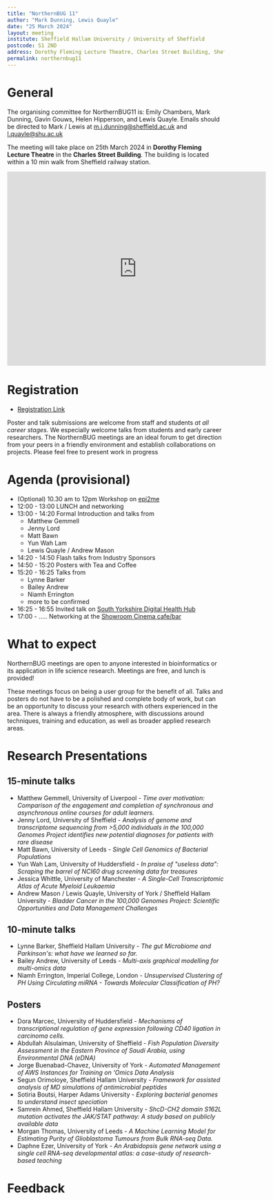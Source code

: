 ```yaml
---
title: "NorthernBUG 11"
author: "Mark Dunning, Lewis Quayle"
date: "25 March 2024"
layout: meeting
institute: Sheffield Hallam University / University of Sheffield
postcode: S1 2ND
address: Dorothy Fleming Lecture Theatre, Charles Street Building, Sheffield 
permalink: northernbug11
---
```


# General

The organising committee for NorthernBUG11 is: Emily Chambers, Mark Dunning, Gavin Gouws, Helen Hipperson, and Lewis Quayle. Emails should be directed to Mark / Lewis at m.j.dunning@sheffield.ac.uk and l.quayle@shu.ac.uk

The meeting will take place on 25th March 2024 in **Dorothy Fleming Lecture Theatre** in the **Charles Street Building**. The building is located within a 10 min walk from Sheffield railway station.

<iframe src="https://www.google.com/maps/embed?pb=!1m18!1m12!1m3!1d595.0163109181514!2d-1.4692076302419015!3d53.37788209828422!2m3!1f0!2f0!3f0!3m2!1i1024!2i768!4f13.1!3m3!1m2!1s0x48798283c3f86e7d%3A0x1bad4b3e58d1af66!2sCharles%20Street%20Building%2C%20Sheffield%20City%20Centre%2C%20Sheffield%20S1%202LQ!5e0!3m2!1sen!2suk!4v1698935300444!5m2!1sen!2suk" width="600" height="450" style="border:0;" allowfullscreen="" loading="lazy" referrerpolicy="no-referrer-when-downgrade"></iframe>

# Registration

- [Registration Link](https://docs.google.com/forms/d/e/1FAIpQLScZvAT5T47qU1wQEyeIT1OXX8HnvSkyCeVYSZaBjnj0Qtts9A/viewform)

Poster and talk submissions are welcome from staff and students *at all career stages*. We especially welcome talks from students and early career researchers. The NorthernBUG meetings are an ideal forum to get direction from your peers in a friendly environment and establish collaborations on projects. Please feel free to present work in progress

# Agenda (provisional)

- (Optional) 10.30 am to 12pm Workshop on [epi2me](https://labs.epi2me.io/)
- 12:00 - 13:00 LUNCH and networking
- 13:00 - 14:20 Formal Introduction and talks from
  + Matthew Gemmell
  + Jenny Lord
  + Matt Bawn
  + Yun Wah Lam
  + Lewis Quayle / Andrew Mason
- 14:20 - 14:50 Flash talks from Industry Sponsors
- 14:50 - 15:20 Posters with Tea and Coffee
- 15:20 - 16:25 Talks from
  + Lynne Barker
  + Bailey Andrew
  + Niamh Errington
  + more to be confirmed
- 16:25 - 16:55 Invited talk on [South Yorkshire Digital Health Hub](https://www.sheffield.ac.uk/sydhh)
- 17:00 - ..... Networking at the [Showroom Cinema cafe/bar](https://www.showroomworkstation.org.uk/food-drink/default.aspx)

# What to expect

NorthernBUG meetings are open to anyone interested in bioinformatics or its application in life science research. Meetings are free, and lunch is provided!

These meetings focus on being a user group for the benefit of all. Talks and posters do not have to be a polished and complete body of work, but can be an opportunity to discuss your research with others experienced in the area. There is always a friendly atmosphere, with discussions around techniques, training and education, as well as broader applied research areas. 

# Research Presentations

## 15-minute talks

- Matthew Gemmell, University of Liverpool - *Time over motivation: Comparison of the engagement and completion of synchronous and asynchronous online courses for adult learners.*
- Jenny Lord, University of Sheffield - *Analysis of genome and transcriptome sequencing from >5,000 individuals in the 100,000 Genomes Project identifies new potential diagnoses for patients with rare disease*
- Matt Bawn, University of Leeds - *Single Cell Genomics of Bacterial Populations*
- Yun Wah Lam, University of Huddersfield - *In praise of "useless data": Scraping the barrel of NCI60 drug screening data for treasures*
- Jessica Whittle, University of Manchester - *A Single-Cell Transcriptomic Atlas of Acute Myeloid Leukaemia*
- Andrew Mason / Lewis Quayle, University of York / Sheffield Hallam University - *Bladder Cancer in the 100,000 Genomes Project: Scientific Opportunities and Data Management Challenges*

## 10-minute talks

- Lynne Barker, Sheffield Hallam University - *The gut Microbiome and Parkinson's: what have we learned so far.*
- Bailey Andrew, University of Leeds - *Multi-axis graphical modelling for multi-omics data*
- Niamh Errington, Imperial College, London - *Unsupervised Clustering of PH Using Circulating miRNA - Towards Molecular Classification of PH?*

## Posters

- Dora Marcec, University of Huddersfield - *Mechanisms of transcriptional regulation of gene expression following CD40 ligation in carcinoma cells.*
- Abdullah Alsulaiman, University of Sheffield - *Fish Population Diversity Assessment in the Eastern Province of Saudi Arabia, using Environmental DNA (eDNA)*
- Jorge Buenabad-Chavez, University of York - *Automated Management of AWS Instances for Training on 'Omics Data Analysis*
- Segun Orimoloye, Sheffield Hallam University - *Framework for assisted analysis of MD simulations of antimicrobial peptides*
- Sotiria Boutsi, Harper Adams University - *Exploring bacterial genomes to understand insect speciation*
- Samrein Ahmed, Sheffield Hallam University - *ShcD-CH2 domain S162L mutation activates the JAK/STAT pathway: A study based on publicly available data*
- Morgan Thomas, University of Leeds - *A Machine Learning Model for Estimating Purity of Glioblastoma Tumours from Bulk RNA-seq Data.*
- Daphne Ezer, University of York - *An Arabidopsis gene network using a single cell RNA-seq developmental atlas: a case-study of research-based teaching*

# Feedback

 
